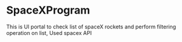 # SpaceXProgram
This is UI portal to check list of spaceX rockets and perform filtering operation on list, Used spacex API
